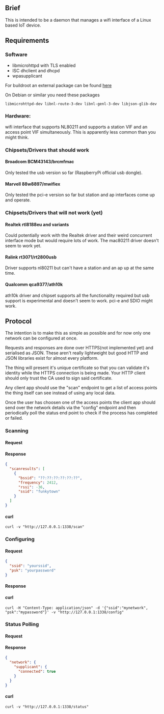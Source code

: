 ## Brief
This is intended to be a daemon that manages a wifi interface of
a Linux based IoT device.

## Requirements

### Software
* libmicrohttpd with TLS enabled
* ISC dhclient and dhcpd
* wpasupplicant

For buildroot an external package can be found [here](https://github.com/thingyjp/thingymcconfig-buildroot)

On Debian or similar you need these packages

```libmicrohttpd-dev libnl-route-3-dev libnl-genl-3-dev libjson-glib-dev```
 
### Hardware:
wifi interface that supports NL80211 and supports a station VIF 
and an access point VIF simultaneously. This is apparently less
common than you might think. 

### Chipsets/Drivers that should work
#### Broadcom BCM43143/brcmfmac
Only tested the usb version so far (RaspberryPi official usb dongle).
#### Marvell 88w8897/mwifiex
Only tested the pci-e version so far but station and ap interfaces
come up and operate.
 
### Chipsets/Drivers that will not work (yet)
#### Realtek rtl8188eu and variants
Could potentially work with the Realtek driver and their weird 
concurrent interface mode but would require lots of work. The
mac80211 driver doesn't seem to work yet.
 
#### Ralink rt3071/rt2800usb
Driver supports nl80211 but can't have a station and an ap up 
at the same time.

#### Qualcomm qca9377/ath10k
ath10k driver and chipset supports all the functionality required
but usb support is experimental and doesn't seem to work. pci-e and SDIO
might work.

## Protocol
The intention is to make this as simple as possible and for now
only one network can be configured at once.

Requests and responses are done over HTTPS(not implemented yet) and serialised as JSON.
These aren't really lightweight but good HTTP and JSON libraries 
exist for almost every platform.

The thing will present it's unique certificate so that you can
validate it's identity while the HTTPS connection is being made.
Your HTTP client should only trust the CA used to sign said certificate. 

Any client app should use the "scan" endpoint to get a list of
access points the thing itself can see instead of using any local
data.

Once the user has choosen one of the access points the client app
should send over the network details via the "config" endpoint and
then periodically poll the status end point to check if the process
has completed or failed.

### Scanning
#### Request
#### Response
```json
{
  "scanresults": [
    {
      "bssid": "??:??:??:??:??:??",
      "frequency": 2412,
      "rssi": -36,
      "ssid": "funkytown"
    }
  ]
}
```
#### curl
```
curl -v "http://127.0.0.1:1338/scan"
```

### Configuring
#### Request
```json
{
  "ssid": "yourssid",
  "psk": "yourpassword"
}
```
#### Response
#### curl
```
curl -H "Content-Type: application/json" -d '{"ssid":"mynetwork", "psk":"mypassword"}' -v "http://127.0.0.1:1338/config"
```

### Status Polling
#### Request
#### Response
```json
{
  "network": {
    "supplicant": {
      "connected": true
    }
  }
}
```
#### curl
```
curl -v "http://127.0.0.1:1338/status"
```
